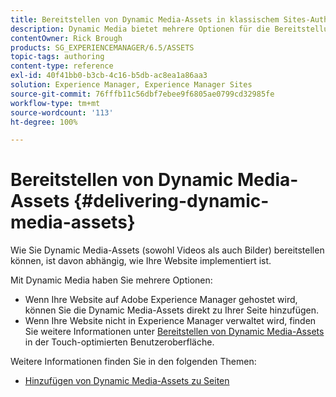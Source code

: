 ```yaml
---
title: Bereitstellen von Dynamic Media-Assets in klassischem Sites-Authoring
description: Dynamic Media bietet mehrere Optionen für die Bereitstellung von Dynamic Media-Assets – sowohl Videos als auch Bildern – auf Ihrer Website.
contentOwner: Rick Brough
products: SG_EXPERIENCEMANAGER/6.5/ASSETS
topic-tags: authoring
content-type: reference
exl-id: 40f41bb0-b3cb-4c16-b5db-ac8ea1a86aa3
solution: Experience Manager, Experience Manager Sites
source-git-commit: 76fffb11c56dbf7ebee9f6805ae0799cd32985fe
workflow-type: tm+mt
source-wordcount: '113'
ht-degree: 100%

---
```


# Bereitstellen von Dynamic Media-Assets {#delivering-dynamic-media-assets}

Wie Sie Dynamic Media-Assets (sowohl Videos als auch Bilder) bereitstellen können, ist davon abhängig, wie Ihre Website implementiert ist.

Mit Dynamic Media haben Sie mehrere Optionen:

* Wenn Ihre Website auf Adobe Experience Manager gehostet wird, können Sie die Dynamic Media-Assets direkt zu Ihrer Seite hinzufügen.
* Wenn Ihre Website nicht in Experience Manager verwaltet wird, finden Sie weitere Informationen unter [Bereitstellen von Dynamic Media-Assets](/help/assets/delivering-dynamic-media-assets.md) in der Touch-optimierten Benutzeroberfläche.

Weitere Informationen finden Sie in den folgenden Themen:

* [Hinzufügen von Dynamic Media-Assets zu Seiten](/help/sites-classic-ui-authoring/dynamic-media-assets-adding-to-page.md)
